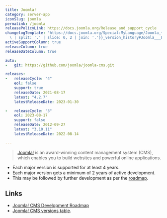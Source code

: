```yaml
---
title: Joomla!
category: server-app
iconSlug: joomla
permalink: /joomla
releasePolicyLink: https://docs.joomla.org/Release_and_support_cycle
changelogTemplate: "https://docs.joomla.org/Special:MyLanguage/Joomla_{{'__LATEST__'\
  \ | split: '.' | slice: 0, 2 | join: '.'}}_version_history#Joomla___LATEST__"
activeSupportColumn: true
releaseColumn: true
releaseDateColumn: true

auto:
-   git: https://github.com/joomla/joomla-cms.git

releases:
-   releaseCycle: "4"
    eol: false
    support: true
    releaseDate: 2021-08-17
    latest: "4.2.7"
    latestReleaseDate: 2023-01-30

-   releaseCycle: "3"
    eol: 2023-08-17
    support: false
    releaseDate: 2012-09-27
    latest: "3.10.11"
    latestReleaseDate: 2022-08-14

---
```


> [Joomla!](https://www.joomla.org/) is an award-winning content management system (CMS), which enables you to
> build websites and powerful online applications.

- Each major version is supported for at least 4 years.
- Each major version gets a minimum of 2 years of active development.
- This may be followed by further development as per the [roadmap][roadmap].

## Links

- [Joomla! CMS Development Roadmap][roadmap]
- [Joomla! CMS versions table](https://docs.joomla.org/Special:MyLanguage/Joomla!_CMS_versions).

[roadmap]: https://docs.joomla.org/Special:MyLanguage/Joomla_CMS_Development_Roadmap
